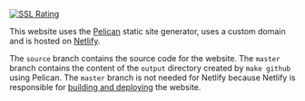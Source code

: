 [![SSL Rating](https://sslbadge.org/?domain=www.edwinksl.com)](https://www.ssllabs.com/ssltest/analyze.html?d=www.edwinksl.com)

This website uses the [Pelican](https://blog.getpelican.com/) static site generator, uses a custom domain and is hosted on [Netlify](https://www.netlify.com/).

The `source` branch contains the source code for the website. The `master` branch contains the content of the `output` directory created by `make github` using Pelican. The `master` branch is not needed for Netlify because Netlify is responsible for [building and deploying](https://www.netlify.com/docs/continuous-deployment/) the website.
